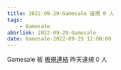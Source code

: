 ```yaml
---
title: 2022-09-29-Gamesale 違規 0 人
tags:
    - Gamesale
abbrlink: 2022-09-29-Gamesale
date: Gamesale-2022-09-29 12:00:00
---
```

Gamesale 板 [板規連結](https://www.ptt.cc/bbs/Gossiping/M.1637425085.A.07D.html)
昨天違規 0 人
